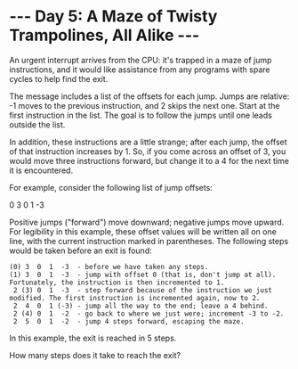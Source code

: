 # --- Day 5: A Maze of Twisty Trampolines, All Alike ---

An urgent interrupt arrives from the CPU: it's trapped in a maze of jump instructions, and it would like assistance from any programs with spare cycles to help find the exit.

The message includes a list of the offsets for each jump. Jumps are relative: -1 moves to the previous instruction, and 2 skips the next one. Start at the first instruction in the list. The goal is to follow the jumps until one leads outside the list.

In addition, these instructions are a little strange; after each jump, the offset of that instruction increases by 1. So, if you come across an offset of 3, you would move three instructions forward, but change it to a 4 for the next time it is encountered.

For example, consider the following list of jump offsets:

0
3
0
1
-3

Positive jumps ("forward") move downward; negative jumps move upward. For legibility in this example, these offset values will be written all on one line, with the current instruction marked in parentheses. The following steps would be taken before an exit is found:

```
(0) 3  0  1  -3  - before we have taken any steps.
(1) 3  0  1  -3  - jump with offset 0 (that is, don't jump at all). Fortunately, the instruction is then incremented to 1.
 2 (3) 0  1  -3  - step forward because of the instruction we just modified. The first instruction is incremented again, now to 2.
 2  4  0  1 (-3) - jump all the way to the end; leave a 4 behind.
 2 (4) 0  1  -2  - go back to where we just were; increment -3 to -2.
 2  5  0  1  -2  - jump 4 steps forward, escaping the maze.
```

In this example, the exit is reached in 5 steps.

How many steps does it take to reach the exit?
